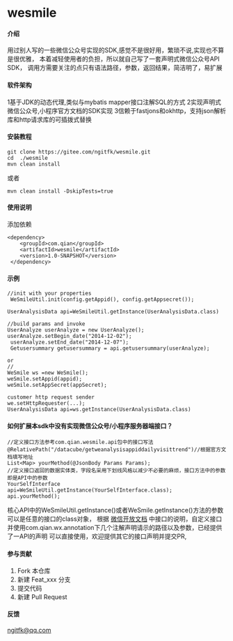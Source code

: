 #  wesmile

#### 介绍
用过别人写的一些微信公众号实现的SDK,感觉不是很好用，繁琐不说,实现也不算是很优雅，
本着减轻使用者的负担，所以就自己写了一套声明式微信公众号API SDK，
调用方需要关注的点只有语法路径，参数，返回结果，简洁明了，易扩展

#### 软件架构
1基于JDK的动态代理,类似与mybatis mapper接口注解SQL的方式
2实现声明式微信公众号,小程序官方文档的SDK实现
3信赖于fastjons和okhttp，支持json解析库和http请求库的可插拨式替换

#### 安装教程
```
git clone https://gitee.com/ngitfk/wesmile.git
cd  ./wesmile
mvn clean install
```
或者
```
mvn clean install -DskipTests=true
```
#### 使用说明
添加依赖
```
<dependency>
    <groupId>com.qian</groupId>
    <artifactId>wesmile</artifactId>
    <version>1.0-SNAPSHOT</version>
 </dependency>
```
#### 示例
```
//init with your properties
 WeSmileUtil.init(config.getAppid(), config.getAppsecret());

UserAnalysisData api=WeSmileUtil.getInstance(UserAnalysisData.class)

//build params and invoke
UserAnalyze userAnalyze = new UserAnalyze();
userAnalyze.setBegin_date("2014-12-02");
 userAnalyze.setEnd_date("2014-12-07");
 Getusersummary getusersummary = api.getusersummary(userAnalyze);
 
or 
//
WeSmile ws =new WeSmile();
weSmile.setAppid(appid);
weSmile.setAppSecret(appSecret);

customer http request sender
we.setHttpRequester(...);
UserAnalysisData api=ws.getInstance(UserAnalysisData.class)
```

#### 如何扩展本sdk中没有实现微信公众号/小程序服务器端接口？
```
//定义接口方法参考com.qian.wesmile.api包中的接口写法
@RelativePath("/datacube/getweanalysisappiddailyvisittrend")//根据官方文档填写地址
List<Map> yourMethod(@JsonBody Params Params);
//定义接口返回的数据实体类，字段名采用下划线风格以减少不必要的麻烦，接口方法中的参数即是API中的参数
YourSelfInterface api=WeSmileUtil.getInstance(YourSelfInterface.class);
api.yourMethod();
```
核心API中的WeSmileUtil.getInstance()或者WeSmile.getInstance()方法的参数可以是任意的接口的class对象，
根据 [微信开放文档](https://developers.weixin.qq.com/doc/offiaccount/Analytics/User_Analysis_Data_Interface.html)
中接口的说明，自定义接口并使用com.qian.wx.annotation下几个注解声明请示的路径以及参数，已经提供了一API的声明
可以直接使用，欢迎提供其它的接口声明并提交PR,

#### 参与贡献

1.  Fork 本仓库
2.  新建 Feat_xxx 分支
3.  提交代码
4.  新建 Pull Request
#### 反馈
ngitfk@qq.com